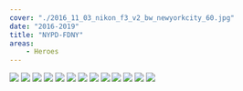 ```yaml
---
cover: "./2016_11_03_nikon_f3_v2_bw_newyorkcity_60.jpg"
date: "2016-2019"
title: "NYPD-FDNY"
areas:
    - Heroes
---
```


![](./2016_10_14_nyc_street_bw_nikon_f3_v2_29.jpg)
![](./2017_06_2017_nyc_bw_street_parades_nikon_f3_bw_45-Recovered.jpg)
![](./2017_01_nikonf3_v2_bw_nyc_11.jpg)
![](./2018_06_16_mermaid_parade_126.jpg)
![](./2016_11_03_nikon_f3_v2_bw_newyorkcity_33.jpg)
![](./2016_11_03_nikon_f3_v2_bw_newyorkcity_34.jpg)
![](./eyeglasses.jpg)
![](./proud_1280.jpg)
![](./coney-island-patrol_1280.jpg)
![](./2019_04_21_easter_parade_1.jpg)
![](./2019_04_21_easter_parade_105.jpg)
![](./2019_04_21_easter_parade_82.jpg)
![](./2019_04_21_easter_parade_9.jpg)
